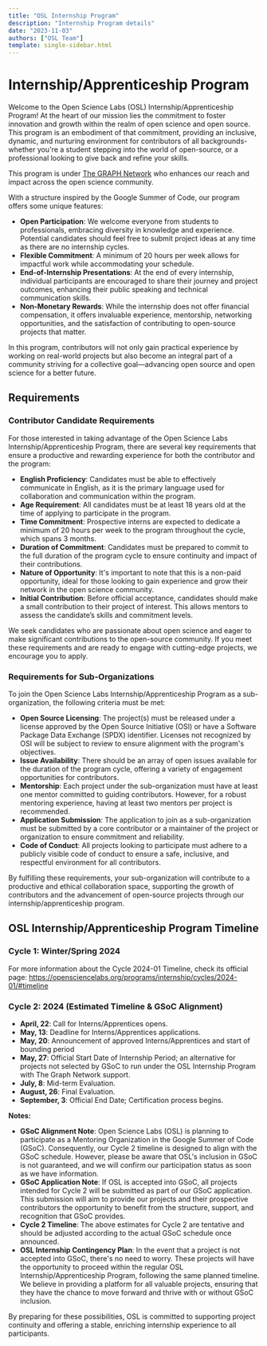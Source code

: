 ```yaml
---
title: "OSL Internship Program"
description: "Internship Program details"
date: "2023-11-03"
authors: ["OSL Team"]
template: single-sidebar.html
---
```

# Internship/Apprenticeship Program

Welcome to the Open Science Labs (OSL) Internship/Apprenticeship Program! At the
heart of our mission lies the commitment to foster innovation and growth within
the realm of open science and open source. This program is an embodiment of that
commitment, providing an inclusive, dynamic, and nurturing environment for
contributors of all backgrounds-whether you're a student stepping into the world
of open-source, or a professional looking to give back and refine your skills.

This program is under [The GRAPH Network](https://thegraphnetwork.org) who
enhances our reach and impact across the open science community.

With a structure inspired by the Google Summer of Code, our program offers some
unique features:

- **Open Participation**: We welcome everyone from students to professionals,
  embracing diversity in knowledge and experience. Potential candidates should feel free to submit project ideas at any time as there are no internship cycles. 
- **Flexible Commitment**: A minimum of 20 hours per week allows for impactful
  work while accommodating your schedule.
- **End-of-Internship Presentations**: At the end of every internship, individual   participants are
  encouraged to share their journey and project outcomes, enhancing their public
  speaking and technical communication skills.
- **Non-Monetary Rewards**: While the internship does not offer financial
  compensation, it offers invaluable experience, mentorship, networking
  opportunities, and the satisfaction of contributing to open-source projects
  that matter.

In this program, contributors will not only gain practical experience by working
on real-world projects but also become an integral part of a community striving
for a collective goal—advancing open source and open science for a better
future.

## Requirements

### Contributor Candidate Requirements

For those interested in taking advantage of the Open Science Labs
Internship/Apprenticeship Program, there are several key requirements that
ensure a productive and rewarding experience for both the contributor and the
program:

- **English Proficiency**: Candidates must be able to effectively communicate in
  English, as it is the primary language used for collaboration and
  communication within the program.
- **Age Requirement**: All candidates must be at least 18 years old at the time
  of applying to participate in the program.
- **Time Commitment**: Prospective interns are expected to dedicate a minimum of
  20 hours per week to the program throughout the cycle, which spans 3 months.
- **Duration of Commitment**: Candidates must be prepared to commit to the full
  duration of the program cycle to ensure continuity and impact of their
  contributions.
- **Nature of Opportunity**: It's important to note that this is a non-paid
  opportunity, ideal for those looking to gain experience and grow their network
  in the open science community.
- **Initial Contribution**: Before official acceptance, candidates should make a
  small contribution to their project of interest. This allows mentors to assess
  the candidate’s skills and commitment levels.

We seek candidates who are passionate about open science and eager to make
significant contributions to the open-source community. If you meet these
requirements and are ready to engage with cutting-edge projects, we encourage
you to apply.

### Requirements for Sub-Organizations

To join the Open Science Labs Internship/Apprenticeship Program as a
sub-organization, the following criteria must be met:

- **Open Source Licensing**: The project(s) must be released under a license
  approved by the Open Source Initiative (OSI) or have a Software Package Data
  Exchange (SPDX) identifier. Licenses not recognized by OSI will be subject to
  review to ensure alignment with the program's objectives.
- **Issue Availability**: There should be an array of open issues available for
  the duration of the program cycle, offering a variety of engagement
  opportunities for contributors.
- **Mentorship**: Each project under the sub-organization must have at least one
  mentor committed to guiding contributors. However, for a robust mentoring
  experience, having at least two mentors per project is recommended.
- **Application Submission**: The application to join as a sub-organization must
  be submitted by a core contributor or a maintainer of the project or
  organization to ensure commitment and reliability.
- **Code of Conduct**: All projects looking to participate must adhere to a
  publicly visible code of conduct to ensure a safe, inclusive, and respectful
  environment for all contributors.

By fulfilling these requirements, your sub-organization will contribute to a
productive and ethical collaboration space, supporting the growth of
contributors and the advancement of open-source projects through our
internship/apprenticeship program.

## OSL Internship/Apprenticeship Program Timeline

### Cycle 1: Winter/Spring 2024

For more information about the Cycle 2024-01 Timeline, check its official page:
<https://opensciencelabs.org/programs/internship/cycles/2024-01/#timeline>

### Cycle 2: 2024 (Estimated Timeline & GSoC Alignment)

- **April, 22**: Call for Interns/Apprentices opens.
- **May, 13**: Deadline for Interns/Apprentices applications.
- **May, 20**: Announcement of approved Interns/Apprentices and start of bounding period
- **May, 27**: Official Start Date of Internship Period; an alternative for
  projects not selected by GSoC to run under the OSL Internship Program with The
  Graph Network support.
- **July, 8**: Mid-term Evaluation.
- **August, 26**: Final Evaluation.
- **September, 3**: Official End Date; Certification process begins.

**Notes:**

- **GSoC Alignment Note**: Open Science Labs (OSL) is planning to participate as
  a Mentoring Organization in the Google Summer of Code (GSoC). Consequently,
  our Cycle 2 timeline is designed to align with the GSoC schedule. However,
  please be aware that OSL's inclusion in GSoC is not guaranteed, and we will
  confirm our participation status as soon as we have information.
- **GSoC Application Note**: If OSL is accepted into GSoC, all projects intended
  for Cycle 2 will be submitted as part of our GSoC application. This submission
  will aim to provide our projects and their prospective contributors the
  opportunity to benefit from the structure, support, and recognition that GSoC
  provides.
- **Cycle 2 Timeline**: The above estimates for Cycle 2 are tentative and should
  be adjusted according to the actual GSoC schedule once announced.
- **OSL Internship Contingency Plan**: In the event that a project is not
  accepted into GSoC, there's no need to worry. These projects will have the
  opportunity to proceed within the regular OSL Internship/Apprenticeship
  Program, following the same planned timeline. We believe in providing a
  platform for all valuable projects, ensuring that they have the chance to move
  forward and thrive with or without GSoC inclusion.

By preparing for these possibilities, OSL is committed to supporting project
continuity and offering a stable, enriching internship experience to all
participants.
